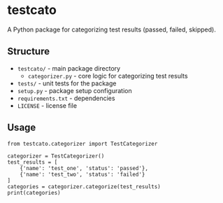 # testcato

A Python package for categorizing test results (passed, failed, skipped).

## Structure

- `testcato/` - main package directory
  - `categorizer.py` - core logic for categorizing test results
- `tests/` - unit tests for the package
- `setup.py` - package setup configuration
- `requirements.txt` - dependencies
- `LICENSE` - license file

## Usage

```
from testcato.categorizer import TestCategorizer

categorizer = TestCategorizer()
test_results = [
    {'name': 'test_one', 'status': 'passed'},
    {'name': 'test_two', 'status': 'failed'}
]
categories = categorizer.categorize(test_results)
print(categories)
```
